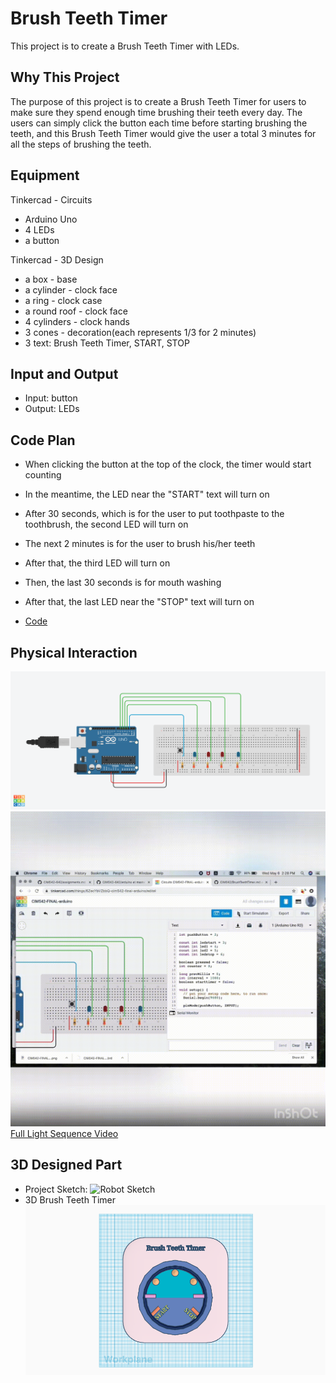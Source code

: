 # Brush Teeth Timer

  This project is to create a Brush Teeth Timer with LEDs. 


## Why This Project
  The purpose of this project is to create a Brush Teeth Timer for users to make sure they spend enough time brushing their teeth every day. 
  The users can simply click the button each time before starting brushing the teeth, and this Brush Teeth Timer would give the user a total 3 minutes for all the steps of brushing the teeth. 


## Equipment
Tinkercad - Circuits
 * Arduino Uno
 * 4 LEDs
 * a button

 
Tinkercad - 3D Design
 * a box - base
 * a cylinder - clock face
 * a ring - clock case
 * a round roof - clock face
 * 4 cylinders - clock hands
 * 3 cones - decoration(each represents 1/3 for 2 minutes)
 * 3 text: Brush Teeth Timer, START, STOP
 

## Input and Output
* Input: button
* Output: LEDs


## Code Plan
* When clicking the button at the top of the clock, the timer would start counting

* In the meantime, the LED near the "START" text will turn on

* After 30 seconds, which is for the user to put toothpaste to the toothbrush, the second LED will turn on

* The next 2 minutes is for the user to brush his/her teeth

* After that, the third LED will turn on

* Then, the last 30 seconds is for mouth washing

* After that, the last LED near the "STOP" text will turn on


* [Code](/hw/Final/final.ino)


## Physical Interaction
![Breadboard](/hw/Final/videos/breadboard.png)
![Interactiongif](/hw/Final/videos/light.gif)
[Full Light Sequence Video](/hw/Final/videos/lightsequence.MOV)


## 3D Designed Part
* Project Sketch: 
  ![Robot Sketch](/hw/Final/videos/)
* 3D Brush Teeth Timer 
  ![3D Part](/hw/Final/videos/3Ddesign.png)
  

